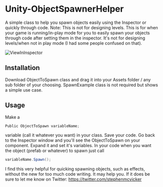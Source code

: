# Unity-ObjectSpawnerHelper
A simple class to help you spawn objects easily using the Inspector or quickly through code.
Note: This is not for designing levels. This is for when your game is running/in-play mode for you to easily spawn your objects through code after setting them in the inspector. It's not for designing levels/when not in play mode (I had some people confused on that).


![ViewInInspector](https://pbs.twimg.com/media/DoIndi3UYAAZ1qP.jpg)

## Installation
Download ObjectToSpawn class and drag it into your Assets folder / any sub folder of your choosing.
SpawnExample class is not required but shows a simple use case.

## Usage
Make a 
```c#
Public ObjectToSpawn variableName;
```
variable (call it whatever you want) in your class. 
Save your code.
Go back to the Inspector window and you'll see the ObjectToSpawn on your component. Expand it and set it's variables.
In your code when you want the object (prefab or whatever) to spawn just call
```c#
variableName.Spawn();
```

I find this very helpful for quicking spawning objects, such as effects, without the new for too much code writing. It may help you.
If it does be sure to let me know on Twitter: https://twitter.com/stephenmcvicker
